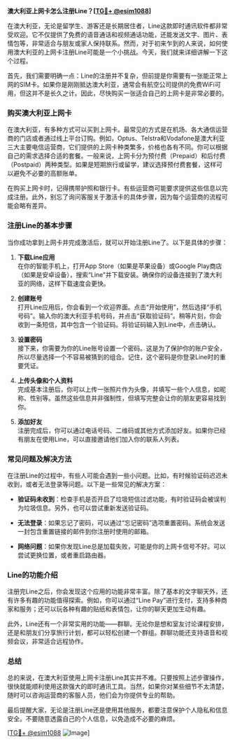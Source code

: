 **澳大利亚上网卡怎么注册Line？[[TG💪+ @esim1088](https://t.me/s/esim1088)]**

在澳大利亚，无论是留学生、游客还是长期居住者，Line这款即时通讯软件都非常受欢迎。它不仅提供了免费的语音通话和视频通话功能，还能发送文字、图片、表情包等，非常适合与朋友或家人保持联系。然而，对于初来乍到的人来说，如何使用澳大利亚的上网卡注册Line可能是一个小挑战。今天，我们就来详细讲解一下这个过程。

首先，我们需要明确一点：Line的注册并不复杂，但前提是你需要有一张能正常上网的SIM卡。如果你是刚刚抵达澳大利亚，通常会有航空公司提供的免费WiFi可用，但这并不是长久之计。因此，尽快购买一张适合自己的上网卡是非常必要的。

### 购买澳大利亚上网卡

在澳大利亚，有多种方式可以买到上网卡。最常见的方式是在机场、各大通信运营商的门店或者通过线上平台订购。例如，Optus、Telstra和Vodafone是澳大利亚三大主要电信运营商，它们提供的上网卡种类繁多，价格也各有不同。你可以根据自己的需求选择合适的套餐。一般来说，上网卡分为预付费（Prepaid）和后付费（Postpaid）两种类型。如果是短期旅行或留学，建议选择预付费套餐，这样可以避免不必要的高额账单。

在购买上网卡时，记得携带护照和银行卡。有些运营商可能要求提供这些信息以完成注册。此外，别忘了询问客服关于激活卡的具体步骤，因为每个运营商的流程可能会略有差异。

### 注册Line的基本步骤

当你成功拿到上网卡并完成激活后，就可以开始注册Line了。以下是具体的步骤：

1. **下载Line应用**  
   在你的智能手机上，打开App Store（如果是苹果设备）或Google Play商店（如果是安卓设备），搜索“Line”并下载安装。确保你的设备连接到了澳大利亚的网络，这样下载速度会更快。

2. **创建账号**  
   打开Line应用后，你会看到一个欢迎界面。点击“开始使用”，然后选择“手机号码”。输入你的澳大利亚手机号码，并点击“获取验证码”。稍等片刻，你会收到一条短信，其中包含一个验证码。将验证码输入到Line中，点击确认。

3. **设置密码**  
   接下来，你需要为你的Line账号设置一个密码。这是为了保护你的账户安全，所以尽量选择一个不容易被猜到的组合。记住，这个密码是你登录Line时的重要凭证。

4. **上传头像和个人资料**  
   完成基本注册后，你可以上传一张照片作为头像，并填写一些个人信息，如昵称、性别等。虽然这些信息并非强制性，但填写完整会让你的朋友更容易找到你。

5. **添加好友**  
   注册完成后，你可以通过电话号码、二维码或其他方式添加好友。如果你已经有朋友在使用Line，可以直接邀请他们加入你的联系人列表。

### 常见问题及解决方法

在注册Line的过程中，有些人可能会遇到一些小问题。比如，有时候验证码迟迟未收到，或者无法登录等问题。以下是一些常见的解决方案：

- **验证码未收到**：检查手机是否开启了垃圾短信过滤功能，有时验证码会被误判为垃圾信息。另外，也可以尝试重新发送验证码。
  
- **无法登录**：如果忘记了密码，可以通过“忘记密码”选项重置密码。系统会发送一封包含重置链接的邮件到你注册时使用的邮箱。

- **网络问题**：如果你发现Line总是加载失败，可能是你的上网卡信号不好。可以尝试更换位置，或者重启路由器。

### Line的功能介绍

注册完Line之后，你会发现这个应用的功能非常丰富。除了基本的文字聊天外，还有许多有趣的功能值得探索。例如，你可以通过“Line Pay”进行支付，支持多种商家和服务；还可以玩各种有趣的贴纸和表情包，让你的聊天更加生动有趣。

此外，Line还有一个非常实用的功能——群聊。无论你是想和室友讨论课程安排，还是和朋友们分享旅行计划，都可以轻松创建一个群组。群聊功能还支持语音和视频会议，非常适合远程协作。

### 总结

总的来说，在澳大利亚使用上网卡注册Line其实并不难。只要按照上述步骤操作，很快就能顺利使用这款强大的即时通讯工具。当然，如果你对某些细节不太清楚，随时可以咨询运营商的客服人员，他们会为你提供专业的帮助。

最后提醒大家，无论是注册Line还是使用其他服务，都要注意保护个人隐私和信息安全。不要随意透露自己的个人信息，以免造成不必要的麻烦。

[[TG💪+ @esim1088](https://t.me/s/esim1088) ![Image](https://i.postimg.cc/4NQfJmqS/Snipaste-2025-05-13-00-14-12.png)]